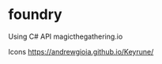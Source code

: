 # foundry

Using
C# API
    magicthegathering.io

Icons
    https://andrewgioia.github.io/Keyrune/

